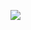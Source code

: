 ![](https://www.nta.go.jp/tmp/81edb8b7-791e-4216-bf91-b87edc82b1bd/images/d6d23482bb5603df7bd1d290cc417df09967fb0091bc4047ed1626fa611b8aa4.jpg)